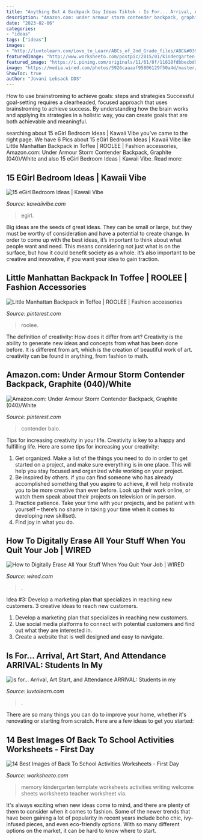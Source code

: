 ```yaml
---
title: "Anything But A Backpack Day Ideas Tiktok - Is For... Arrival, Art Start, And Attendance Arrival: Students In My"
description: "Amazon.com: under armour storm contender backpack, graphite (040)/white"
date: "2023-02-06"
categories:
- "ideas"
tags: ["ideas"]
images:
- "http://luvtolearn.com/Love_to_Learn/ABCs_of_2nd_Grade_files/ABC&#039;s202nd20head.jpg"
featuredImage: "http://www.worksheeto.com/postpic/2015/01/kindergarten-memory-book-template_607962.png"
featured_image: "https://i.pinimg.com/originals/11/61/8f/11618fdbbecbd9dfe55084beb22fa96a.jpg"
image: "https://media.wired.com/photos/5926caaaaf95806129f50a4d/master/w_2560%2Cc_limit/USBTA-165981523.jpg"
ShowToc: true
author: "Jovani Lebsack DDS"
---
```



How to use brainstroming to achieve goals: steps and strategies
Successful goal-setting requires a clearheaded, focused approach that uses brainstroming to achieve success. By understanding how the brain works and applying its strategies in a holistic way, you can create goals that are both achievable and meaningful.

	

		
searching about 15 eGirl Bedroom Ideas | Kawaii Vibe you've came to the right page. We have 6 Pics about 15 eGirl Bedroom Ideas | Kawaii Vibe like Little Manhattan Backpack in Toffee | ROOLEE | Fashion accessories, Amazon.com: Under Armour Storm Contender Backpack, Graphite (040)/White and also 15 eGirl Bedroom Ideas | Kawaii Vibe. Read more:
		
    
## 15 EGirl Bedroom Ideas | Kawaii Vibe

<img loading=lazy src="https://cdn.shopify.com/s/files/1/0049/0412/4465/files/7d9f3f7f265fa822a46e3b542277c165.jpg?v=1604736326" onerror="this.onerror=null;this.src='https://tse1.mm.bing.net/th?id=OIP.PmWj4G7F06imS9VqWeueHgAAAA&amp;pid=15.1';" alt="15 eGirl Bedroom Ideas | Kawaii Vibe">

_Source: kawaiivibe.com_

>egirl. 

	

Big ideas are the seeds of great ideas. They can be small or large, but they must be worthy of consideration and have a potential to create change. In order to come up with the best ideas, it’s important to think about what people want and need. This means considering not just what is on the surface, but how it could benefit society as a whole. It’s also important to be creative and innovative, if you want your idea to gain traction.

    
## Little Manhattan Backpack In Toffee | ROOLEE | Fashion Accessories

<img loading=lazy src="https://i.pinimg.com/originals/11/61/8f/11618fdbbecbd9dfe55084beb22fa96a.jpg" onerror="this.onerror=null;this.src='https://tse4.mm.bing.net/th?id=OIP.FSdLvjiExzgszby-7H55_AHaLH&amp;pid=15.1';" alt="Little Manhattan Backpack in Toffee | ROOLEE | Fashion accessories">

_Source: pinterest.com_

>roolee. 

	

The definition of creativity: How does it differ from art?
Creativity is the ability to generate new ideas and concepts from what has been done before. It is different from art, which is the creation of beautiful work of art. creativity can be found in anything, from fashion to math.

    
## Amazon.com: Under Armour Storm Contender Backpack, Graphite (040)/White

<img loading=lazy src="https://i.pinimg.com/736x/dd/da/5e/ddda5e93049a56b109e146c7762aa9fa.jpg" onerror="this.onerror=null;this.src='https://tse2.mm.bing.net/th?id=OIP.UHmvROP_tJOvBi4Qz2ze2QHaM_&amp;pid=15.1';" alt="Amazon.com: Under Armour Storm Contender Backpack, Graphite (040)/White">

_Source: pinterest.com_

>contender balo. 

	

Tips for increasing creativity in your life.
Creativity is key to a happy and fulfilling life. Here are some tips for increasing your creativity: 
1. Get organized. Make a list of the things you need to do in order to get started on a project, and make sure everything is in one place. This will help you stay focused and organized while working on your project. 
2. Be inspired by others. if you can find someone who has already accomplished something that you aspire to achieve, it will help motivate you to be more creative than ever before. Look up their work online, or watch them speak about their projects on television or in person. 
3. Practice patience. Take your time with your projects, and be patient with yourself – there’s no shame in taking your time when it comes to developing new skillset). 
4. Find joy in what you do.

    
## How To Digitally Erase All Your Stuff When You Quit Your Job | WIRED

<img loading=lazy src="https://media.wired.com/photos/5926caaaaf95806129f50a4d/master/w_2560%2Cc_limit/USBTA-165981523.jpg" onerror="this.onerror=null;this.src='https://tse2.mm.bing.net/th?id=OIP.HqN7-kqAnKXYsFbZ0_6S0QHaFj&amp;pid=15.1';" alt="How to Digitally Erase All Your Stuff When You Quit Your Job | WIRED">

_Source: wired.com_

>. 

	

Idea #3: Develop a marketing plan that specializes in reaching new customers.
3 creative ideas to reach new customers.
1. Develop a marketing plan that specializes in reaching new customers. 
2. Use social media platforms to connect with potential customers and find out what they are interested in. 
3. Create a website that is well designed and easy to navigate.

    
## Is For... Arrival, Art Start, And Attendance ARRIVAL: Students In My

<img loading=lazy src="http://luvtolearn.com/Love_to_Learn/ABCs_of_2nd_Grade_files/ABC&#039;s202nd20head.jpg" onerror="this.onerror=null;this.src='https://tse4.mm.bing.net/th?id=OIP.CdKWPWiVAtD2zWXtglUf6gAAAA&amp;pid=15.1';" alt="is for... Arrival, Art Start, and Attendance ARRIVAL: Students in my">

_Source: luvtolearn.com_

>. 

	

There are so many things you can do to improve your home, whether it's renovating or starting from scratch. Here are a few ideas to get you started:

    
## 14 Best Images Of Back To School Activities Worksheets - First Day

<img loading=lazy src="http://www.worksheeto.com/postpic/2015/01/kindergarten-memory-book-template_607962.png" onerror="this.onerror=null;this.src='https://tse3.mm.bing.net/th?id=OIP.AuW-F3cVgbQ1pJfFXfJKxQAAAA&amp;pid=15.1';" alt="14 Best Images of Back To School Activities Worksheets - First Day">

_Source: worksheeto.com_

>memory kindergarten template worksheets activities writing welcome sheets worksheeto teacher worksheet via. 

	

It's always exciting when new ideas come to mind, and there are plenty of them to consider when it comes to fashion. Some of the newer trends that have been gaining a lot of popularity in recent years include boho chic, ivy-infused pieces, and even eco-friendly options. With so many different options on the market, it can be hard to know where to start.

